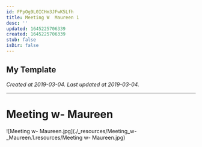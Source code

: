```yaml
---
id: FPpOg9L0ICHm3JFwK5Lfh
title: Meeting W  Maureen 1
desc: ''
updated: 1645225706339
created: 1645225706339
stub: false
isDir: false
---
```

My Template
---

_Created at 2019-03-04._
_Last updated at 2019-03-04._




---

# Meeting w- Maureen


![Meeting w- Maureen.jpg](./_resources/Meeting_w-_Maureen.1.resources/Meeting w- Maureen.jpg)


